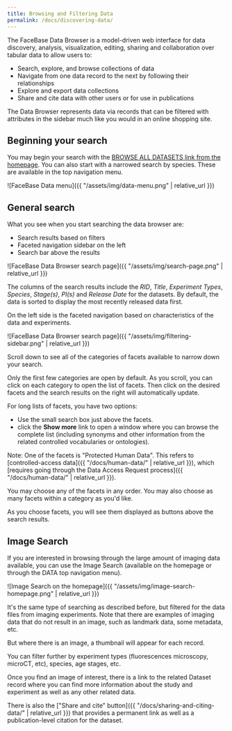 ```yaml
---
title: Browsing and Filtering Data
permalink: /docs/discovering-data/
---
```


The FaceBase Data Browser is a model-driven web interface for data discovery, analysis, visualization, editing, sharing and collaboration over tabular data to allow users to:

* Search, explore, and browse collections of data
* Navigate from one data record to the next by following their relationships
* Explore and export data collections
* Share and cite data with other users or for use in publications

The Data Browser represents data via records that can be filtered with attributes in the sidebar much like you would in an online shopping site.

## Beginning your search

You may begin your search with the [BROWSE ALL DATASETS link from the homepage](https://www.facebase.org/chaise/recordset/#1/isa:dataset). You can also start with a narrowed search by species. These are available in the top navigation menu.

![FaceBase Data menu]({{ "/assets/img/data-menu.png" | relative_url }})

## General search

What you see when you start searching the data browser are:

* Search results based on filters
* Faceted navigation sidebar on the left
* Search bar above the results

![FaceBase Data Browser search page]({{ "/assets/img/search-page.png" | relative_url }})

The columns of the search results include the *RID*, *Title*, *Experiment Types*, *Species*, *Stage(s)*, *PI(s)* and *Release Date* for the datasets. By default, the data is sorted to display the most recently released data first.

On the left side is the faceted navigation based on characteristics of the data and experiments.

![FaceBase Data Browser search page]({{ "/assets/img/filtering-sidebar.png" | relative_url }})

Scroll down to see all of the categories of facets available to narrow down your search.

Only the first few categories are open by default. As you scroll, you can click on each category to open the list of facets. Then click on the desired facets and the search results on the right will automatically update.

For long lists of facets, you have two options:

* Use the small search box just above the facets.
* click the **Show more** link to open a window where you can browse the complete list (including synonyms and other information from the related controlled vocabularies or ontologies).

Note: One of the facets is "Protected Human Data". This refers to [controlled-access data]({{ "/docs/human-data/" | relative_url }}), which [requires going through the Data Access Request process]({{ "/docs/human-data/" | relative_url }}).

You may choose any of the facets in any order. You may also choose as many facets within a category as you'd like.

As you choose facets, you will see them displayed as buttons above the search results.

## Image Search

If you are interested in browsing through the large amount of imaging data available, you can use the Image Search (available on the homepage or through the DATA top navigation menu).

![Image Search on the homepage]({{ "/assets/img/image-search-homepage.png" | relative_url }})

It's the same type of searching as described before, but filtered for the data files from imaging experiments. Note that there are examples of imaging data that do not result in an image, such as landmark data, some metadata, etc.

But where there is an image, a thumbnail will appear for each record.

You can filter further by experiment types (fluorescences microscopy, microCT, etc), species, age stages, etc.

Once you find an image of interest, there is a link to the related Dataset record where you can find more information about the study and experiment as well as any other related data.

There is also the ["Share and cite" button]({{ "/docs/sharing-and-citing-data/" | relative_url }}) that provides a permanent link as well as a publication-level citation for the dataset.
